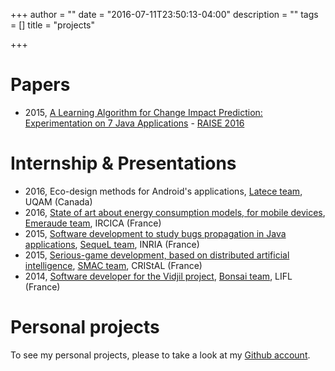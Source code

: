 +++
author = ""
date = "2016-07-11T23:50:13-04:00"
description = ""
tags = []
title = "projects"

+++

# Papers

*	2015, [A Learning Algorithm for Change Impact Prediction: Experimentation on 7 Java Applications](https://hal.inria.fr/hal-01279620) - [RAISE 2016](http://promisedata.org/raise/2016/)

# Internship & Presentations

*	2016, Eco-design methods for Android's applications, [Latece team](http://www.latece.uqam.ca), UQAM (Canada)
*	2016, [State of art about energy consumption models, for mobile devices](/m2-mocad-projet.pdf), [Emeraude team](http://www.lifl.fr/emeraude/), IRCICA (France)
*	2015, [Software development to study bugs propagation in Java applications](https://github.com/k0pernicus/PropL), [SequeL team](https://sequel.lille.inria.fr), INRIA (France)
*	2015, [Serious-game development, based on distributed artificial intelligence](https://github.com/k0pernicus/PJI2015/blob/master/rapport/Rapport.pdf), [SMAC team](https://www.cristal.univ-lille.fr/?rubrique29&eid=17), CRIStAL (France)
*	2014, [Software developer for the Vidjil project](https://github.com/k0pernicus/Rapport_Stage_S6/blob/master/Rapport_Stage_Vidjil_CARETTE_ANTONIN.pdf), [Bonsai team](http://www.lifl.fr/bonsai/), LIFL (France)


# Personal projects

To see my personal projects, please to take a look at my [Github account](https://github.com/k0pernicus).
